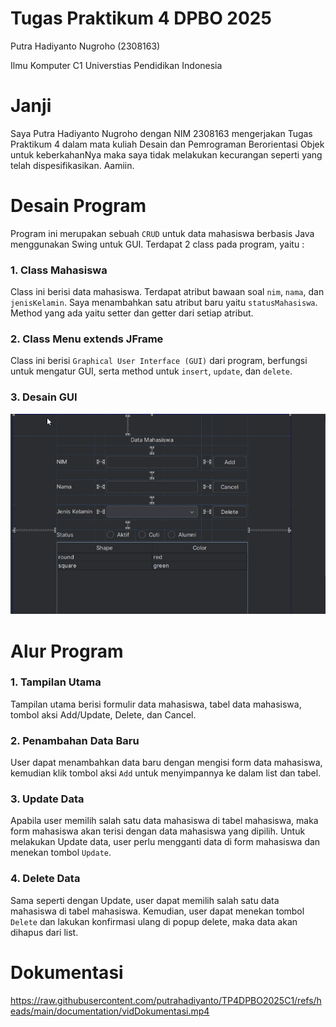 # Tugas Praktikum 4 DPBO 2025
Putra Hadiyanto Nugroho (2308163)

Ilmu Komputer C1 
Universtias Pendidikan Indonesia

# Janji
Saya Putra Hadiyanto Nugroho dengan NIM 2308163 mengerjakan Tugas Praktikum 4 dalam mata kuliah Desain dan Pemrograman Berorientasi Objek untuk keberkahanNya maka saya tidak melakukan kecurangan seperti yang telah dispesifikasikan. Aamiin.

# Desain Program
Program ini merupakan sebuah `CRUD` untuk data mahasiswa berbasis Java menggunakan Swing untuk GUI. Terdapat 2 class pada program, yaitu : 

### 1. Class Mahasiswa
Class ini berisi data mahasiswa. Terdapat atribut bawaan soal `nim`, `nama`, dan `jenisKelamin`. Saya menambahkan satu atribut baru yaitu `statusMahasiswa`. Method yang ada yaitu setter dan getter dari setiap atribut.

### 2. Class Menu extends JFrame
Class ini berisi `Graphical User Interface (GUI)` dari program, berfungsi untuk mengatur GUI, serta method untuk `insert`, `update`, dan `delete`.

### 3. Desain GUI
<div align = "center">
    <img src = "documentation/DesainGUI.png">
</div>

# Alur Program
### 1. Tampilan Utama
Tampilan utama berisi formulir data mahasiswa, tabel data mahasiswa, tombol aksi Add/Update, Delete, dan Cancel.

### 2. Penambahan Data Baru
User dapat menambahkan data baru dengan mengisi form data mahasiswa, kemudian klik tombol aksi `Add` untuk menyimpannya ke dalam list dan tabel.

### 3. Update Data
Apabila user memilih salah satu data mahasiswa di tabel mahasiswa, maka form mahasiswa akan terisi dengan data mahasiswa yang dipilih. Untuk melakukan Update data, user perlu mengganti data di form mahasiswa dan menekan tombol `Update`.

### 4. Delete Data
Sama seperti dengan Update, user dapat memilih salah satu data mahasiswa di tabel mahasiswa. Kemudian, user dapat menekan tombol `Delete` dan lakukan konfirmasi ulang di popup delete, maka data akan dihapus dari list.

# Dokumentasi
https://raw.githubusercontent.com/putrahadiyanto/TP4DPBO2025C1/refs/heads/main/documentation/vidDokumentasi.mp4
